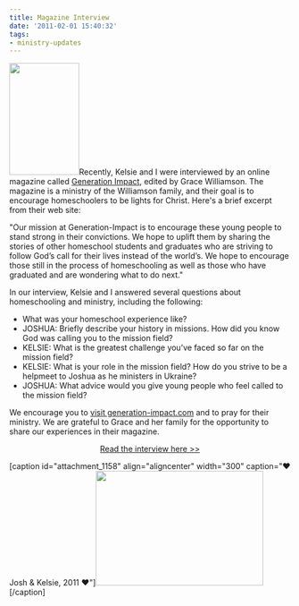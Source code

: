 ```yaml
---
title: Magazine Interview
date: '2011-02-01 15:40:32'
tags:
- ministry-updates
---
```


<a href="http://www.generation-impact.com/"><img class="alignleft size-full wp-image-1153" title="Generation Impact Banner" src="https://s3.amazonaws.com/content.ofreport.com/2011/02/Generation-Impact-Banner.jpeg" alt="" width="125" height="200" /></a>Recently, Kelsie and I were interviewed by an online magazine called <a href="http://www.generation-impact.com/">Generation Impact</a>, edited by Grace Williamson. The magazine is a ministry of the Williamson family, and their goal is to encourage homeschoolers to be lights for Christ. Here's a brief excerpt from their web site:

"Our mission at Generation-Impact is to encourage these young people to stand strong in their convictions. We hope to uplift them by sharing the stories of other homeschool students and graduates who are striving to follow God’s call for their lives instead of the world’s. We hope to encourage those still in the process of homeschooling as well as those who have graduated and are wondering what to do next."

In our interview, Kelsie and I answered several questions about homeschooling and ministry, including the following:
<ul>
	<li>What was your homeschool experience like?</li>
	<li>JOSHUA: Briefly describe your history in missions. How did you know God was calling you to the mission field?</li>
	<li>KELSIE: What is the greatest challenge you’ve faced so far on the mission field?</li>
	<li>KELSIE: What is your role in the mission field? How do you strive to be a helpmeet to Joshua as he ministers in Ukraine?</li>
	<li>JOSHUA: What advice would you give young people who feel called to the mission field?</li>
</ul>
We encourage you to <a href="http://www.generation-impact.com/">visit generation-impact.com</a> and to pray for their ministry. We are grateful to Grace and her family for the opportunity to share our experiences in their magazine.
<p style="text-align: center;"><a href="http://www.generation-impact.com/archives/2327">Read the interview here &gt;&gt;</a></p>


[caption id="attachment_1158" align="aligncenter" width="300" caption="&hearts; Josh &amp; Kelsie, 2011 &hearts;"]<a href="https://s3.amazonaws.com/content.ofreport.com/2011/02/236-8698.jpg"><img class="size-medium wp-image-1158" title="236-8698" src="https://s3.amazonaws.com/content.ofreport.com/2011/02/236-8698-300x205.jpg" alt="" width="300" height="205" /></a>[/caption]
